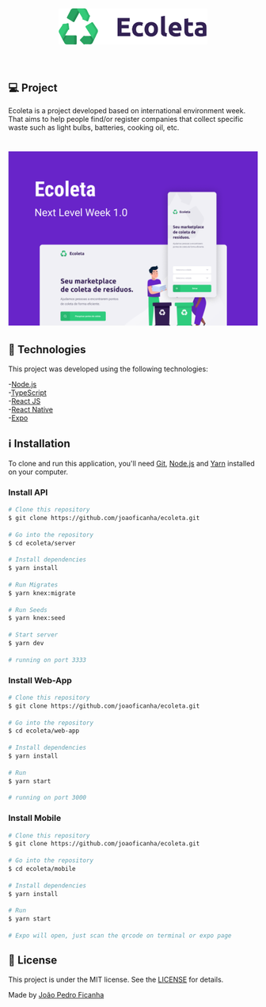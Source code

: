 <h3 align="center">
    <img alt="Logo" title="#logo" width="300px" src=".github/logo.png">
    <br><br>
    <br>
</h3>

## 💻    Project

Ecoleta is a project developed based on international environment week. 
That aims to help people find/or register companies that collect specific waste such as light bulbs, batteries, cooking oil, etc.

<h1 align="center">
    <img alt="Example" title="Example" src=".github/ecoleta_capa.png" width="700px" />
</h1>

## :rocket:   Technologies

This project was developed using the following technologies:

-<a href="https://nodejs.org/en/" target="_blank">Node.js</a> </br>
-<a href="https://www.typescriptlang.org/" target="_blank">TypeScript</a> </br>
-<a href="https://reactjs.org/" target="_blank">React JS</a> </br>
-<a href="https://reactnative.dev/" target="_blank">React Native</a> </br>
-<a href="https://expo.io/" target="_blank">Expo</a> </br>

## :information_source:    Installation

To clone and run this application, you'll need <a href="https://git-scm.com/" target="_blank">Git</a>, <a href="https://nodejs.org/en/" target="_blank">Node.js</a> and <a href="https://yarnpkg.com/" target="_blank">Yarn</a> installed on your computer.
    
### Install API

```bash
# Clone this repository
$ git clone https://github.com/joaoficanha/ecoleta.git

# Go into the repository
$ cd ecoleta/server

# Install dependencies
$ yarn install

# Run Migrates
$ yarn knex:migrate

# Run Seeds
$ yarn knex:seed

# Start server
$ yarn dev

# running on port 3333
```

### Install Web-App

```bash
# Clone this repository
$ git clone https://github.com/joaoficanha/ecoleta.git

# Go into the repository
$ cd ecoleta/web-app

# Install dependencies
$ yarn install

# Run
$ yarn start

# running on port 3000
```

### Install Mobile

```bash
# Clone this repository
$ git clone https://github.com/joaoficanha/ecoleta.git

# Go into the repository
$ cd ecoleta/mobile

# Install dependencies
$ yarn install

# Run
$ yarn start

# Expo will open, just scan the qrcode on terminal or expo page

```
## :memo: License

This project is under the MIT license. See the [LICENSE](LICENSE.md) for details.

Made by <a href="https://www.linkedin.com/in/joão-pedro-ficanha-25a5b0167/" target="_blank">João Pedro Ficanha</a>

